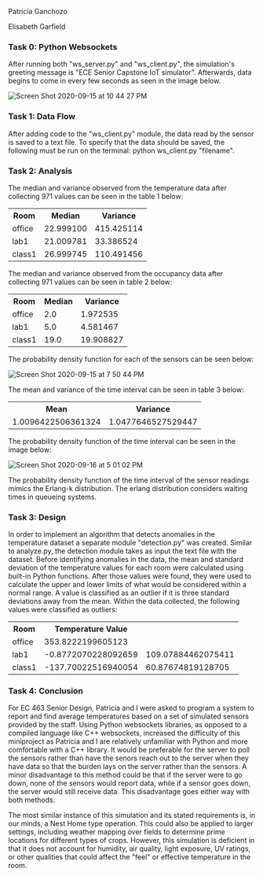 Patricia Ganchozo 

Elisabeth Garfield


### Task 0: Python Websockets

After running both "ws_server.py" and "ws_client.py", the simulation's greeting message is "ECE Senior Capstone IoT simulator". Afterwards, data begins to come in every few seconds as seen in the image below.

![Screen Shot 2020-09-15 at 10 44 27 PM](https://user-images.githubusercontent.com/45433428/93286370-160f7e00-f7a5-11ea-88e8-d420c6d8d727.png)



### Task 1: Data Flow

After adding code to the "ws_client.py" module, the data read by the sensor is saved to a text file. To specify that the data should be saved, the following must be run on the terminal: python ws_client.py "filename".



### Task 2: Analysis

The median and variance observed from the temperature data after collecting 971 values can be seen in the table 1 below:

<table>
  <tr>
    <th>Room</th>
    <th>Median</th>
    <th>Variance</th>
  </tr>
  <tr>
    <td>office</td>
    <td>22.999100</td>
    <td>415.425114</td>
  </tr>
  <tr>
    <td>lab1</td>
    <td>21.009781</td>
    <td>33.386524</td>
  </tr>
  <tr>
    <td>class1</td>
    <td>26.999745</td>
    <td>110.491456</td>
  </tr>
</table>


The median and variance observed from the occupancy data after collecting 971 values can be seen in table 2 below:

<table>
  <tr>
    <th>Room</th>
    <th>Median</th>
    <th>Variance</th>
  </tr>
  <tr>
    <td>office</td>
    <td>2.0</td>
    <td>1.972535</td>
  </tr>
  <tr>
    <td>lab1</td>
    <td>5.0</td>
    <td>4.581467</td>
  </tr>
  <tr>
    <td>class1</td>
    <td>19.0</td>
    <td>19.908827</td>
  </tr>
</table>

The probability density function for each of the sensors can be seen below:

![Screen Shot 2020-09-15 at 7 50 44 PM](https://user-images.githubusercontent.com/45433428/93287793-6c31f080-f7a8-11ea-917c-2ade5c2947a3.png)


The mean and variance of the time interval can be seen in table 3 below:

<table>
  <tr>
    <th>Mean</th>
    <th>Variance</th>
  </tr>
  <tr>
    <td>1.0096422506361324</td>
    <td>1.0477646527529447</td>
  </tr>
</table>

The probability density function of the time interval can be seen in the image below:

![Screen Shot 2020-09-16 at 5 01 02 PM](https://user-images.githubusercontent.com/45433428/93392160-4bb47580-f83e-11ea-83a8-ff9d509ee2fc.png)

The probability density function of the time interval of the sensor readings mimics the Erlang-k distribution. The erlang distribution considers waiting times in queueing systems.

### Task 3: Design

In order to implement an algorithm that detects anomalies in the temperature dataset a separate module "detection.py" was created. Similar to analyze.py, the detection module takes as input the text file with the dataset. Before identifying anomalies in the data, the mean and standard deviation of the temperature values for each room were calculated using built-in Python functions. After those values were found, they were used to calculate the upper and lower limits of what would be considered within a normal range. A value is classified as an outlier if it is three standard deviations away from the mean. Within the data collected, the following values were classified as outliers:

<table>
  <tr>
    <th>Room</th>
    <th>Temperature Value</th>
  </tr>
  <tr>
    <td>office</td>
    <td>353.8222199605123</td>
  </tr>
  <tr>
    <td>lab1</td>
    <td>-0.8772070228092659</td>
    <td>109.07884462075411</td>
  </tr>
  <tr>
    <td>class1</td>
    <td>-137.70022516940054</td>
    <td>60.87674819128705</td>
  </tr>
</table>


### Task 4: Conclusion

For EC 463 Senior Design, Patricia and I were asked to program a system to report and find average temperatures based on a set of simulated sensors provided by the staff. Using Python websockets libraries, as opposed to a compiled language like C++ websockets, increased the difficulty of this miniproject as Patricia and I are relatively unfamiliar with Python and more comfortable with a C++ library. It would be preferable for the server to poll the sensors rather than have the senors reach out to the server when they have data so that the burden lays on the server rather than the sensors. A minor disadvantage to this method could be that if the server were to go down, none of the sensors would report data, while if a sensor goes down, the server would still receive data. This disadvantage goes either way with both methods.

The most similar instance of this simulation and its stated requirements is, in our minds, a Nest Home type operation. This could also be applied to larger settings, including weather mapping over fields to determine prime locations for different types of crops. However, this simulation is deficient in that it does not account for humidity, air quality, light exposure, UV ratings, or other qualities that could affect the "feel" or effective temperature in the room.
